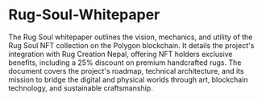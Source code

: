 # Rug-Soul-Whitepaper
The Rug Soul whitepaper outlines the vision, mechanics, and utility of the Rug Soul NFT collection on the Polygon blockchain. It details the project's integration with Rug Creation Nepal, offering NFT holders exclusive benefits, including a 25% discount on premium handcrafted rugs. The document covers the project's roadmap, technical architecture, and its mission to bridge the digital and physical worlds through art, blockchain technology, and sustainable craftsmanship.
